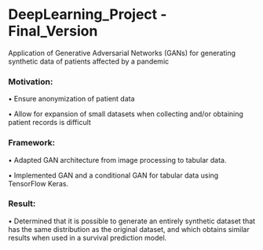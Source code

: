 # DeepLearning_Project - Final_Version

Application of Generative Adversarial Networks (GANs) for generating synthetic data of patients affected by a pandemic

### Motivation:

•	Ensure anonymization of patient data

•	Allow for expansion of small datasets when collecting and/or obtaining patient records is difficult

 ### Framework:
 
•	Adapted GAN architecture from image processing to tabular data.

•	Implemented GAN and a conditional GAN for tabular data using TensorFlow Keras.

 ### Result:
 
•	Determined that it is possible to generate an entirely synthetic dataset that has the same distribution as the original dataset, and which obtains similar results when used in a survival prediction model.
